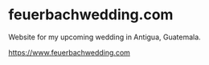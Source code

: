 # feuerbachwedding.com
Website for my upcoming wedding in Antigua, Guatemala.

https://www.feuerbachwedding.com
